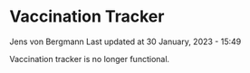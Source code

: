 Vaccination Tracker
================
Jens von Bergmann
Last updated at 30 January, 2023 - 15:49

Vaccination tracker is no longer functional.
